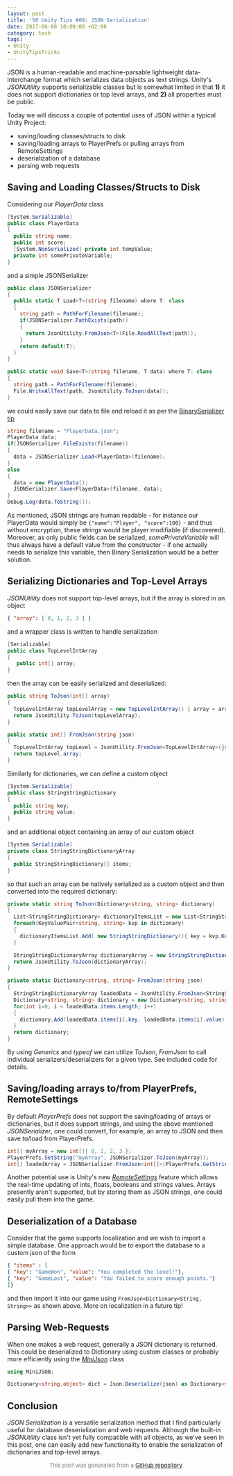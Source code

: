 ```yaml
---
layout: post
title: '50 Unity Tips #09: JSON Serialization'
date: 2017-06-08 10:00:00 +02:00
category: tech
tags:
- Unity
- UnityTipsTricks
---
```


JSON is a human-readable and machine-parsable lightweight data-interchange format which serializes data objects as text strings. Unity's *JSONUtility* supports serializable classes but is somewhat limited in that **1)** it does not support dictionaries or top level arrays, and **2)** all properties must be public. 

Today we will discuss a couple of potential uses of JSON within a typical Unity Project:
- saving/loading classes/structs to disk
- saving/loading arrays to PlayerPrefs or pulling arrays from RemoteSettings
- deserialization of a database
- parsing web requests

## Saving and Loading Classes/Structs to Disk

Considering our *PlayerData* class 

```C#
[System.Serializable]
public class PlayerData
{
  public string name;
  public int score;
  [System.NonSerialized] private int tempValue;
  private int somePrivateVariable;
}
```

and a simple JSONSerializer

```C#
public class JSONSerializer
{
  public static T Load<T>(string filename) where T: class
  {
    string path = PathForFilename(filename);
    if(JSONSerializer.PathExists(path))
    {
      return JsonUtility.FromJson<T>(File.ReadAllText(path));
    }
    return default(T);
  }
}

public static void Save<T>(string filename, T data) where T: class
{
  string path = PathForFilename(filename);
  File.WriteAllText(path, JsonUtility.ToJson(data));
}
```

we could easily save our data to file and reload it as per the [BinarySerializer tip](https://github.com/defuncart/50-unity-tips/tree/master/%2307-BinarySerialization)

```C#
string filename = "PlayerData.json";
PlayerData data;
if(JSONSerializer.FileExists(filename))
{
  data = JSONSerializer.Load<PlayerData>(filename);
}
else
{
  data = new PlayerData();
  JSONSerializer.Save<PlayerData>(filename, data);
}
Debug.Log(data.ToString());
```

As mentioned, JSON strings are human readable - for instance our PlayerData would simply be ```{"name":"Player", "score":100}``` - and thus without encryption, these strings would be player modifiable (if discovered). Moreover, as only public fields can be serialized, *somePrivateVariable* will thus always have a default value from the constructor - if one actually needs to serialize this variable, then Binary Serialization would be a better solution.

## Serializing Dictionaries and Top-Level Arrays

*JSONUtility* does not support top-level arrays, but if the array is stored in an object

```json
{ "array": [ 0, 1, 2, 3 ] }
```

and a wrapper class is written to handle serialization

```C#
[Serializable]
public class TopLevelIntArray
{
   public int[] array;
}
```

then the array can be easily serialized and deserialized:

```C#
public string ToJson(int[] array)
{
  TopLevelIntArray topLevelArray = new TopLevelIntArray() { array = array };
  return JsonUtility.ToJson(topLevelArray);
}

public static int[] FromJson(string json)
{
  TopLevelIntArray topLevel = JsonUtility.FromJson<TopLevelIntArray>(json);
  return topLevel.array;
}
```

Similarly for dictionaries, we can define a custom object

```C#
[System.Serializable]
public class StringStringDictionary
{
  public string key;
  public string value;
}
```

and an additional object containing an array of our custom object
   
```C#
[System.Serializable]
private class StringStringDictionaryArray
{
  public StringStringDictionary[] items;
}
```
   
so that such an array can be natively serialized as a custom object and then converted into the required dictionary:

```C#
private static string ToJson(Dictionary<string, string> dictionary)
{
  List<StringStringDictionary> dictionaryItemsList = new List<StringStringDictionary>();
  foreach(KeyValuePair<string, string> kvp in dictionary)
  {
    dictionaryItemsList.Add( new StringStringDictionary(){ key = kvp.Key, value = kvp.Value } );
  }

  StringStringDictionaryArray dictionaryArray = new StringStringDictionaryArray(){ items = dictionaryItemsList.ToArray() };
  return JsonUtility.ToJson(dictionaryArray);
}

private static Dictionary<string, string> FromJson(string json)
{
  StringStringDictionaryArray loadedData = JsonUtility.FromJson<StringStringDictionaryArray>(json);
  Dictionary<string, string> dictionary = new Dictionary<string, string>();
  for(int i=0; i < loadedData.items.Length; i++)
  {
    dictionary.Add(loadedData.items[i].key, loadedData.items[i].value);
  }
  return dictionary;
}
```

By using *Generics* and *typeof* we can utilize *ToJson*, *FromJson* to call individual serializers/deserializers for a given type. See included code for details.

## Saving/loading arrays to/from PlayerPrefs, RemoteSettings

By default *PlayerPrefs* does not support the saving/loading of arrays or dictionaries, but it does support strings, and using the above mentioned *JSONSerializer*, one could convert, for example, an array to JSON and then save to/load from PlayerPrefs.

```C#
int[] myArray = new int[]{ 0, 1, 2, 3 };
PlayerPrefs.SetString("myArray", JSONSerializer.ToJson(myArray));
int[] loadedArray = JSONSerializer.FromJson<int[]>(PlayerPrefs.GetString("myArray"));
```

Another potential use is Unity's new [*RemoteSettings*](https://blogs.unity3d.com/2017/06/02/introducing-remote-settings-update-your-game-in-an-instant/) feature which allows the real-time updating of ints, floats, booleans and strings values. Arrays presently aren't supported, but by storing them as JSON strings, one could easily pull them into the game.

## Deserialization of a Database

Consider that the game supports localization and we wish to import a simple database. One approach would be to export the database to a custom json of the form 

```json
{ "items" : [
{ "key": "GameWon", "value": "You completed the level!"},
{ "key": "GameLost", "value": "You failed to score enough points."}
]}
```

and then import it into our game using ```FromJson<Dictionary<String, String>>``` as shown above. More on localization in a future tip!

## Parsing Web-Requests

When one makes a web request, generally a JSON dictionary is returned. This could be deserialized to Dictionary using custom classes or probably more efficiently using the [*MiniJson*](https://gist.github.com/darktable/1411710) class

```C#
using MiniJSON;

Dictionary<string,object> dict = Json.Deserialize(json) as Dictionary<string,object>;
```

## Conclusion

*JSON Serialization* is a versatile serialization method that I find particularly useful for database deserialization and web requests. Although the built-in *JSONUtility* class isn't yet fully compatible with all objects, as we've seen in this post, one can easily add new functionality to enable the serialization of dictionaries and top-level arrays.

<p align="center"><font size="-1" color="#828282">This post was generated from a <a href="https://github.com/defuncart/50-unity-tips/tree/master/%2309-JSONSerialization">GitHub repository</a>.</font></p>
